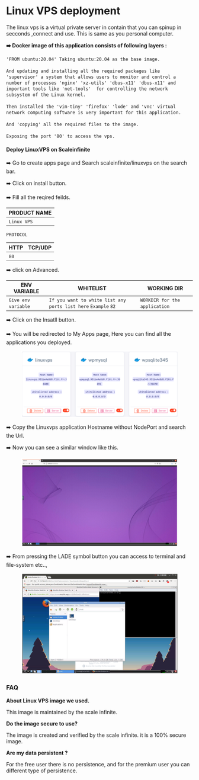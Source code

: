# Linux VPS deployment

The linux vps is a virtual private server in contain that you can spinup in secconds ,connect and use. This is same as you personal computer.

**➡️ Docker image of this application consists of following layers :**

```
'FROM ubuntu:20.04' Taking ubuntu:20.04 as the base image.

And updating and installing all the required packages like 'supervisor' a system that allows users to monitor and control a number of processes 'nginx' 'xz-utils' 'dbus-x11' 'dbus-x11' and important tools like 'net-tools'  for controlling the network subsystem of the Linux kernel.

Then installed the 'vim-tiny' 'firefox' 'lxde' and 'vnc' virtual network computing software is very important for this application.

And 'copying' all the required files to the image.

Exposing the port '80' to access the vps.

```

#### Deploy LinuxVPS on Scaleinfinite

➡️ Go to create apps page and Search scaleinfinite/linuxvps on the search bar.

➡️ Click on install button.

➡️ Fill all the reqired feilds.

| PRODUCT NAME |
| ------------ |
| `Linux VPS`  |

`PROTOCOL`

| HTTP | TCP/UDP |
| ---- | ------- |
| `80` |         |

➡️ click on Advanced.

| ENV VARIABLE        | WHITELIST                                                      | WORKING DIR                   |
| ------------------- | -------------------------------------------------------------- | ----------------------------- |
| `Give env variable` | `If you want to white list any ports list here` `Example` `82` | `WORKDIR for the application` |

➡️ Click on the Insatll button.

➡️ You will be redirected to My Apps page, Here you can find all the applications you deployed.



<figure><img src="../../.gitbook/assets/Screenshot 2023-08-12 152656.png" alt=""><figcaption></figcaption></figure>

➡️ Copy the Linuxvps application Hostname without NodePort and search the Url.

➡️ Now you can see a similar window like this.



<figure><img src="../../.gitbook/assets/Screenshot 2023-08-12 152717.png" alt=""><figcaption></figcaption></figure>

➡️ From pressing the LADE symbol button you can access to terminal and file-system etc..,



<figure><img src="../../.gitbook/assets/Screenshot 2023-08-12 152739.png" alt=""><figcaption></figcaption></figure>

### FAQ

**About Linux VPS image we used.**

This image is maintained by the scale infinite.

**Do the image secure to use?**

The image is created and verified by the scale infinite. it is a 100% secure image.

**Are my data persistent ?**

For the free user there is no persistence, and for the premium user you can different type of persistence.
